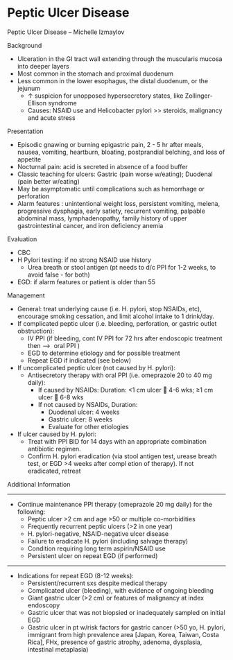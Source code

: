 # Peptic Ulcer Disease
 
Peptic Ulcer Disease – Michelle Izmaylov

Background

-   Ulceration in the GI tract wall extending through the muscularis
    mucosa into deeper layers
-   Most common in the stomach and proximal duodenum
-   Less common in the lower esophagus, the distal duodenum, or the
    jejunum
    -   ↑
        suspicion for unopposed hypersecretory states, like
        Zollinger-Ellison syndrome
    -   Causes: NSAID use and Helicobacter pylori >\> steroids,
        malignancy and acute stress

Presentation

-   Episodic gnawing or burning epigastric pain, 2 - 5 hr after meals,
    nausea, vomiting, heartburn, bloating, postprandial belching, and
    loss of appetite
-   Nocturnal pain: acid is secreted in absence of a food buffer
-   Classic teaching for ulcers:
    Gastric (pain worse w/eating); Duodenal (pain better w/eating)
-   May be asymptomatic until complications such as hemorrhage or
    perforation
-   Alarm features
    : unintentional weight loss, persistent vomiting, melena,
    progressive dysphagia, early satiety, recurrent vomiting, palpable
    abdominal mass, lymphadenopathy, family history of upper
    gastrointestinal cancer, and iron deficiency anemia

Evaluation

-   CBC
-   H Pylori testing: if no strong NSAID use history
    -   Urea breath or stool antigen (pt needs to d/c PPI for 1-2 weeks,
        to avoid false - for both)
-   EGD: if alarm features or patient is older than 55

Management

-   General: treat underlying cause (i.e. H. pylori, stop NSAIDs, etc),
    encourage smoking cessation, and limit alcohol intake to 1
    drink/day.
-   If complicated peptic ulcer (i.e. bleeding, perforation, or gastric
    outlet obstruction):
    -   IV PPI (if bleeding, cont IV PPI for 72 hrs after endoscopic
        treatment then -->  oral PPI )
    -   EGD to determine etiology and for possible treatment
    -   Repeat EGD if indicated (see below)
-   If uncomplicated peptic ulcer (not caused by H. pylori):
    -   Antisecretory therapy with oral PPI (i.e. omeprazole 20 to 40 mg
        daily):
        -   If caused by NSAIDs: Duration: \<1 cm ulcer
            
            4-6 wks; ≥1 cm ulcer
            
            6-8 wks
        -   If not caused by NSAIDs, Duration:
            -   Duodenal ulcer: 4 weeks
            -   Gastric ulcer: 8 weeks
            -   Evaluate for other etiologies
-   If ulcer caused by H. pylori:
    -   Treat with PPI BID for 14 days with an appropriate combination
        antibiotic regimen.
    -   Confirm H. pylori eradication (via stool antigen test, urease
        breath test, or EGD >4 weeks after compl
        etion of therapy). If not eradicated, retreat

Additional Information

-   -   -   

-   Continue maintenance PPI therapy (omeprazole 20 mg daily) for the
    following:
    -   Peptic ulcer >2 cm and age >50 or multiple co-morbidities
    -   Frequently recurrent peptic ulcers (>2 in one year)
    -   H. pylori-negative, NSAID-negative ulcer disease
    -   Failure to eradicate H. pylori (including salvage therapy)
    -   Condition requiring long term aspirin/NSAID use
    -   Persistent ulcer on repeat EGD (if performed)

-   -   -   

-   Indications for repeat EGD (8-12 weeks):
    -   Persistent/recurrent sxs despite medical therapy
    -   Complicated ulcer (bleeding), with evidence of ongoing bleeding
    -   Giant gastric ulcer (>2 cm) or features of malignancy at index
        endoscopy
    -   Gastric ulcer that was not biopsied or inadequately sampled on
        initial EGD
    -   Gastric ulcer in pt w/risk factors for gastric cancer (>50
        yo, H. pylori, immigrant from high prevalence area \[Japan,
        Korea, Taiwan, Costa Rica\], FHx, presence of gastric atrophy,
        adenoma, dysplasia, intestinal metaplasia)
